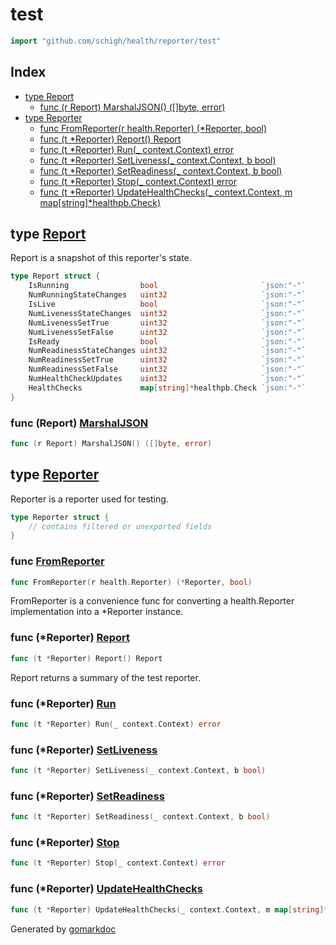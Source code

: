 <!-- gomarkdoc:embed:start -->

<!-- Code generated by gomarkdoc. DO NOT EDIT -->

# test

```go
import "github.com/schigh/health/reporter/test"
```

## Index

- [type Report](<#Report>)
  - [func \(r Report\) MarshalJSON\(\) \(\[\]byte, error\)](<#Report.MarshalJSON>)
- [type Reporter](<#Reporter>)
  - [func FromReporter\(r health.Reporter\) \(\*Reporter, bool\)](<#FromReporter>)
  - [func \(t \*Reporter\) Report\(\) Report](<#Reporter.Report>)
  - [func \(t \*Reporter\) Run\(\_ context.Context\) error](<#Reporter.Run>)
  - [func \(t \*Reporter\) SetLiveness\(\_ context.Context, b bool\)](<#Reporter.SetLiveness>)
  - [func \(t \*Reporter\) SetReadiness\(\_ context.Context, b bool\)](<#Reporter.SetReadiness>)
  - [func \(t \*Reporter\) Stop\(\_ context.Context\) error](<#Reporter.Stop>)
  - [func \(t \*Reporter\) UpdateHealthChecks\(\_ context.Context, m map\[string\]\*healthpb.Check\)](<#Reporter.UpdateHealthChecks>)


<a name="Report"></a>
## type [Report](<https://github.com/schigh/health/blob/main/reporter/test/reporter.go#L37-L50>)

Report is a snapshot of this reporter's state.

```go
type Report struct {
    IsRunning                bool                       `json:"-"`
    NumRunningStateChanges   uint32                     `json:"-"`
    IsLive                   bool                       `json:"-"`
    NumLivenessStateChanges  uint32                     `json:"-"`
    NumLivenessSetTrue       uint32                     `json:"-"`
    NumLivenessSetFalse      uint32                     `json:"-"`
    IsReady                  bool                       `json:"-"`
    NumReadinessStateChanges uint32                     `json:"-"`
    NumReadinessSetTrue      uint32                     `json:"-"`
    NumReadinessSetFalse     uint32                     `json:"-"`
    NumHealthCheckUpdates    uint32                     `json:"-"`
    HealthChecks             map[string]*healthpb.Check `json:"-"`
}
```

<a name="Report.MarshalJSON"></a>
### func \(Report\) [MarshalJSON](<https://github.com/schigh/health/blob/main/reporter/test/reporter.go#L52>)

```go
func (r Report) MarshalJSON() ([]byte, error)
```



<a name="Reporter"></a>
## type [Reporter](<https://github.com/schigh/health/blob/main/reporter/test/reporter.go#L17-L34>)

Reporter is a reporter used for testing.

```go
type Reporter struct {
    // contains filtered or unexported fields
}
```

<a name="FromReporter"></a>
### func [FromReporter](<https://github.com/schigh/health/blob/main/reporter/test/reporter.go#L96>)

```go
func FromReporter(r health.Reporter) (*Reporter, bool)
```

FromReporter is a convenience func for converting a health.Reporter implementation into a \*Reporter instance.

<a name="Reporter.Report"></a>
### func \(\*Reporter\) [Report](<https://github.com/schigh/health/blob/main/reporter/test/reporter.go#L106>)

```go
func (t *Reporter) Report() Report
```

Report returns a summary of the test reporter.

<a name="Reporter.Run"></a>
### func \(\*Reporter\) [Run](<https://github.com/schigh/health/blob/main/reporter/test/reporter.go#L145>)

```go
func (t *Reporter) Run(_ context.Context) error
```



<a name="Reporter.SetLiveness"></a>
### func \(\*Reporter\) [SetLiveness](<https://github.com/schigh/health/blob/main/reporter/test/reporter.go#L157>)

```go
func (t *Reporter) SetLiveness(_ context.Context, b bool)
```



<a name="Reporter.SetReadiness"></a>
### func \(\*Reporter\) [SetReadiness](<https://github.com/schigh/health/blob/main/reporter/test/reporter.go#L162>)

```go
func (t *Reporter) SetReadiness(_ context.Context, b bool)
```



<a name="Reporter.Stop"></a>
### func \(\*Reporter\) [Stop](<https://github.com/schigh/health/blob/main/reporter/test/reporter.go#L151>)

```go
func (t *Reporter) Stop(_ context.Context) error
```



<a name="Reporter.UpdateHealthChecks"></a>
### func \(\*Reporter\) [UpdateHealthChecks](<https://github.com/schigh/health/blob/main/reporter/test/reporter.go#L167>)

```go
func (t *Reporter) UpdateHealthChecks(_ context.Context, m map[string]*healthpb.Check)
```



Generated by [gomarkdoc](<https://github.com/princjef/gomarkdoc>)


<!-- gomarkdoc:embed:end -->